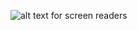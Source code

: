 ![alt text for screen readers](https://pages.mtu.edu/~shene/NSF-3/e-Book/MUTEX/DIAGRAM-philosopher-lefty-has-1.jpg "Sorting algrithm in C")
